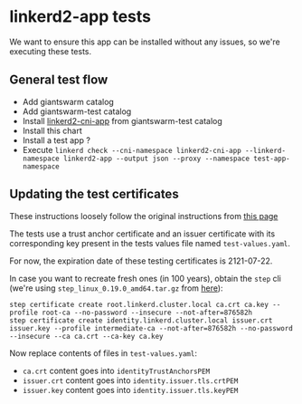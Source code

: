 # linkerd2-app tests

We want to ensure this app can be installed without any issues, so we're executing these tests.

## General test flow

- Add giantswarm catalog
- Add giantswarm-test catalog
- Install [linkerd2-cni-app](https://github.com/giantswarm/linkerd2-cni-app) from giantswarm-test catalog
- Install this chart
- Install a test app ?
- Execute `linkerd check --cni-namespace linkerd2-cni-app --linkerd-namespace linkerd2-app --output json --proxy --namespace test-app-namespace`


## Updating the test certificates

These instructions loosely follow the original instructions from [this page](https://linkerd.io/2.11/tasks/generate-certificates/)

The tests use a trust anchor certificate and an issuer certificate with its corresponding key present in the tests values file named `test-values.yaml`.

For now, the expiration date of these testing certificates is 2121-07-22.

In case you want to recreate fresh ones (in 100 years), obtain the `step` cli (we're using `step_linux_0.19.0_amd64.tar.gz` from [here](https://github.com/smallstep/cli/releases/tag/v0.19.0)):

```
step certificate create root.linkerd.cluster.local ca.crt ca.key --profile root-ca --no-password --insecure --not-after=876582h
step certificate create identity.linkerd.cluster.local issuer.crt issuer.key --profile intermediate-ca --not-after=876582h --no-password --insecure --ca ca.crt --ca-key ca.key
```

Now replace contents of files in `test-values.yaml`:

- `ca.crt` content goes into `identityTrustAnchorsPEM`
- `issuer.crt` content goes into `identity.issuer.tls.crtPEM`
- `issuer.key` content goes into `identity.issuer.tls.keyPEM`
